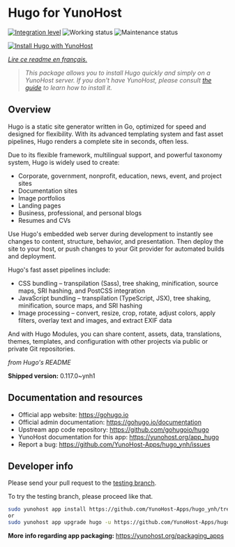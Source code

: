 <!--
N.B.: This README was automatically generated by https://github.com/YunoHost/apps/tree/master/tools/README-generator
It shall NOT be edited by hand.
-->

# Hugo for YunoHost

[![Integration level](https://dash.yunohost.org/integration/hugo.svg)](https://dash.yunohost.org/appci/app/hugo) ![Working status](https://ci-apps.yunohost.org/ci/badges/hugo.status.svg) ![Maintenance status](https://ci-apps.yunohost.org/ci/badges/hugo.maintain.svg)

[![Install Hugo with YunoHost](https://install-app.yunohost.org/install-with-yunohost.svg)](https://install-app.yunohost.org/?app=hugo)

*[Lire ce readme en français.](./README_fr.md)*

> *This package allows you to install Hugo quickly and simply on a YunoHost server.
If you don't have YunoHost, please consult [the guide](https://yunohost.org/#/install) to learn how to install it.*

## Overview

Hugo is a static site generator written in Go, optimized for speed and designed for flexibility. With its advanced templating system and fast asset pipelines, Hugo renders a complete site in seconds, often less.

Due to its flexible framework, multilingual support, and powerful taxonomy system, Hugo is widely used to create:

- Corporate, government, nonprofit, education, news, event, and project sites
- Documentation sites
- Image portfolios
- Landing pages
- Business, professional, and personal blogs
- Resumes and CVs

Use Hugo's embedded web server during development to instantly see changes to content, structure, behavior, and presentation. Then deploy the site to your host, or push changes to your Git provider for automated builds and deployment.

Hugo's fast asset pipelines include:

- CSS bundling – transpilation (Sass), tree shaking, minification, source maps, SRI hashing, and PostCSS integration
- JavaScript bundling – transpilation (TypeScript, JSX), tree shaking, minification, source maps, and SRI hashing
- Image processing – convert, resize, crop, rotate, adjust colors, apply filters, overlay text and images, and extract EXIF data

And with Hugo Modules, you can share content, assets, data, translations, themes, templates, and configuration with other projects via public or private Git repositories.

*from Hugo's README*

**Shipped version:** 0.117.0~ynh1
## Documentation and resources

* Official app website: <https://gohugo.io>
* Official admin documentation: <https://gohugo.io/documentation>
* Upstream app code repository: <https://github.com/gohugoio/hugo>
* YunoHost documentation for this app: <https://yunohost.org/app_hugo>
* Report a bug: <https://github.com/YunoHost-Apps/hugo_ynh/issues>

## Developer info

Please send your pull request to the [testing branch](https://github.com/YunoHost-Apps/hugo_ynh/tree/testing).

To try the testing branch, please proceed like that.

``` bash
sudo yunohost app install https://github.com/YunoHost-Apps/hugo_ynh/tree/testing --debug
or
sudo yunohost app upgrade hugo -u https://github.com/YunoHost-Apps/hugo_ynh/tree/testing --debug
```

**More info regarding app packaging:** <https://yunohost.org/packaging_apps>
